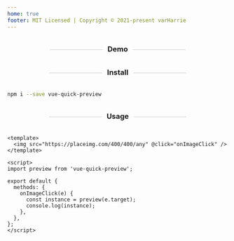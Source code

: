 ```yaml
---
home: true
footer: MIT Licensed | Copyright © 2021-present varHarrie
---
```


<script setup>
  import Gallery from './components/Gallery.vue';
</script>

<style lang="less">
  h3 {
    margin: 2em 0;
    text-align: center;

    &::before,
    &::after {
      margin: 0 12px;
      display: inline-block;
      content: "";
      border-top: 1px solid #ccc;
      width: 120px;
      vertical-align: middle;
    }
  }
</style>

### Demo

<Gallery />

### Install

```bash
npm i --save vue-quick-preview
```

### Usage

```vue{6,11}
<template>
  <img src="https://placeimg.com/400/400/any" @click="onImageClick" />
</template>

<script>
import preview from 'vue-quick-preview';

export default {
  methods: {
    onImageClick(e) {
      const instance = preview(e.target);
      console.log(instance);
    },
  },
};
</script>
```
